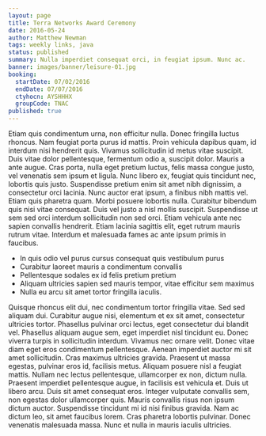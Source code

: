 ```yaml
---
layout: page
title: Terra Networks Award Ceremony
date: 2016-05-24
author: Matthew Newman
tags: weekly links, java
status: published
summary: Nulla imperdiet consequat orci, in feugiat ipsum. Nunc ac.
banner: images/banner/leisure-01.jpg
booking:
  startDate: 07/02/2016
  endDate: 07/07/2016
  ctyhocn: AYSHHHX
  groupCode: TNAC
published: true
---
```

Etiam quis condimentum urna, non efficitur nulla. Donec fringilla luctus rhoncus. Nam feugiat porta purus id mattis. Proin vehicula dapibus quam, id interdum nisi hendrerit quis. Vivamus sollicitudin id metus vitae suscipit. Duis vitae dolor pellentesque, fermentum odio a, suscipit dolor. Mauris a ante augue. Cras porta, nulla eget pretium luctus, felis massa congue justo, vel venenatis sem ipsum et ligula.
Nunc libero ex, feugiat quis tincidunt nec, lobortis quis justo. Suspendisse pretium enim sit amet nibh dignissim, a consectetur orci lacinia. Nunc auctor erat ipsum, a finibus nibh mattis vel. Etiam quis pharetra quam. Morbi posuere lobortis nulla. Curabitur bibendum quis nisi vitae consequat. Duis vel justo a nisl mollis suscipit. Suspendisse ut sem sed orci interdum sollicitudin non sed orci. Etiam vehicula ante nec sapien convallis hendrerit. Etiam lacinia sagittis elit, eget rutrum mauris rutrum vitae. Interdum et malesuada fames ac ante ipsum primis in faucibus.

* In quis odio vel purus cursus consequat quis vestibulum purus
* Curabitur laoreet mauris a condimentum convallis
* Pellentesque sodales ex id felis pretium pretium
* Aliquam ultricies sapien sed mauris tempor, vitae efficitur sem maximus
* Nulla eu arcu sit amet tortor fringilla iaculis.

Quisque rhoncus elit dui, nec condimentum tortor fringilla vitae. Sed sed aliquam dui. Curabitur augue nisi, elementum et ex sit amet, consectetur ultricies tortor. Phasellus pulvinar orci lectus, eget consectetur dui blandit vel. Phasellus aliquam augue sem, eget imperdiet nisl tincidunt eu. Donec viverra turpis in sollicitudin interdum. Vivamus nec ornare velit. Donec vitae diam eget eros condimentum pellentesque. Aenean imperdiet auctor mi sit amet sollicitudin.
Cras maximus ultricies gravida. Praesent ut massa egestas, pulvinar eros id, facilisis metus. Aliquam posuere nisl a feugiat mattis. Nullam nec lectus pellentesque, ullamcorper ex non, dictum nulla. Praesent imperdiet pellentesque augue, in facilisis est vehicula et. Duis ut libero arcu. Duis sit amet consequat eros. Integer vulputate convallis sem, non egestas dolor ullamcorper quis. Mauris convallis risus non ipsum dictum auctor. Suspendisse tincidunt mi id nisi finibus gravida. Nam ac dictum leo, sit amet faucibus lorem. Cras pharetra lobortis pulvinar. Donec venenatis malesuada massa. Nunc et nulla in mauris iaculis ultricies.
